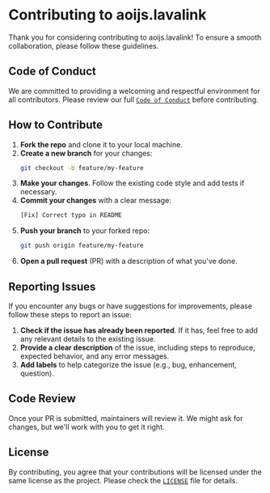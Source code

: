 # Contributing to aoijs.lavalink

Thank you for considering contributing to aoijs.lavalink! To ensure a smooth collaboration, please follow these guidelines.

## Code of Conduct

We are committed to providing a welcoming and respectful environment for all contributors. Please review our full [`Code of Conduct`](https://github.com/tyowk/aoijs.lavalink/tree/main/.github/CODE_OF_CONDUCT.md) before contributing.

## How to Contribute

1. **Fork the repo** and clone it to your local machine.
2. **Create a new branch** for your changes:
    ```bash
    git checkout -b feature/my-feature
    ```
3. **Make your changes**. Follow the existing code style and add tests if necessary.
4. **Commit your changes** with a clear message:
    ```bash
    [Fix] Correct typo in README
    ```
5. **Push your branch** to your forked repo:
    ```bash
    git push origin feature/my-feature
    ```
6. **Open a pull request** (PR) with a description of what you’ve done.

## Reporting Issues

If you encounter any bugs or have suggestions for improvements, please follow these steps to report an issue:

1. **Check if the issue has already been reported**. If it has, feel free to add any relevant details to the existing issue.
2. **Provide a clear description** of the issue, including steps to reproduce, expected behavior, and any error messages.
3. **Add labels** to help categorize the issue (e.g., bug, enhancement, question).

## Code Review

Once your PR is submitted, maintainers will review it. We might ask for changes, but we'll work with you to get it right.

## License

By contributing, you agree that your contributions will be licensed under the same license as the project. Please check the [`LICENSE`](https://github.com/tyowk/aoijs.lavalink/tree/main/LICENSE) file for details.
